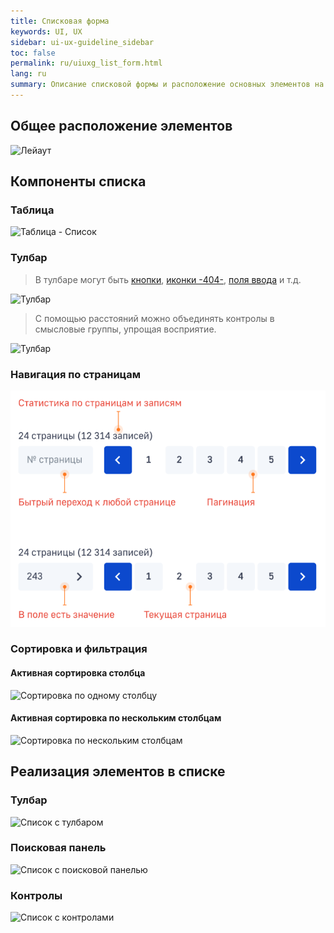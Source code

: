 ```yaml
---
title: Списковая форма
keywords: UI, UX
sidebar: ui-ux-guideline_sidebar
toc: false
permalink: ru/uiuxg_list_form.html
lang: ru
summary: Описание списковой формы и расположение основных элементов на ней.
---
```


## Общее расположение элементов

![Лейаут](../../../images/pages/guides/ui-ux-guideline/uiuxg_list_form/1.png)

## Компоненты списка

### Таблица

![Таблица - Список](../../../images/pages/guides/ui-ux-guideline/uiuxg_list_form/5.png)

### Тулбар

> В тулбаре могут быть [кнопки](uiuxg_buttons.ru.md), [иконки -404-](404.md), [поля ввода](uiuxg_input_fields.ru.md) и т.д.

![Тулбар](../../../images/pages/guides/ui-ux-guideline/uiuxg_list_form/6.png)

> С помощью расстояний можно объединять контролы в смысловые группы, упрощая восприятие.

![Тулбар](../../../images/pages/guides/ui-ux-guideline/uiuxg_list_form/7.png)

### Навигация по страницам

![Навигация](../../../images/pages/guides/ui-ux-guideline/uiuxg_list_form/10.png)

### Сортировка и фильтрация

#### Активная сортировка столбца

![Сортировка по одному столбцу](../../../images/pages/guides/ui-ux-guideline/uiuxg_list_form/8.png)

#### Активная сортировка по нескольким столбцам

![Сортировка по нескольким столбцам](../../../images/pages/guides/ui-ux-guideline/uiuxg_list_form/9.png)

## Реализация элементов в списке

### Тулбар

![Список с тулбаром](../../../images/pages/guides/ui-ux-guideline/uiuxg_list_form/2.png)

### Поисковая панель

![Список с поисковой панелью](../../../images/pages/guides/ui-ux-guideline/uiuxg_list_form/3.png)

### Контролы

![Список с контролами](../../../images/pages/guides/ui-ux-guideline/uiuxg_list_form/4.png)
